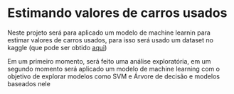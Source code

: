 # Estimando valores de carros usados

Neste projeto será para aplicado um modelo de machine learnin para estimar valores de carros usados, para isso será usado um dataset no kaggle (que pode ser obtido [aqui](https://www.kaggle.com/datasets/sujay1844/used-car-prices?select=train.csv))

Em um primeiro momento, será feito uma análise exploratória, em um segundo momento será aplicado um modelo de machine learning com o objetivo de explorar modelos como SVM e Árvore de decisão e modelos baseados nele
